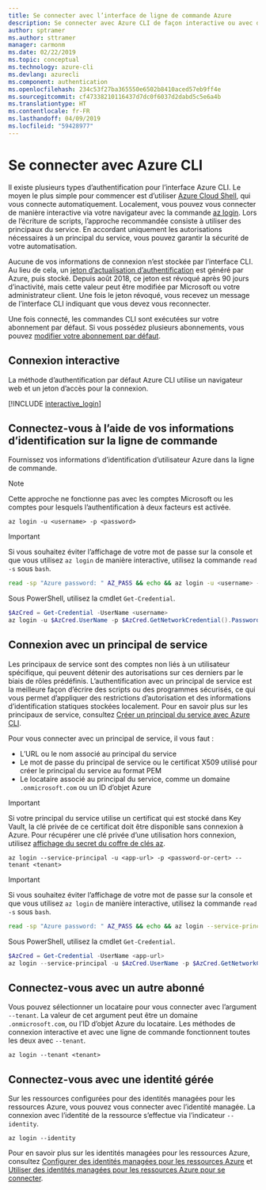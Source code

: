```yaml
---
title: Se connecter avec l’interface de ligne de commande Azure
description: Se connecter avec Azure CLI de façon interactive ou avec des informations d’identification locales
author: sptramer
ms.author: sttramer
manager: carmonm
ms.date: 02/22/2019
ms.topic: conceptual
ms.technology: azure-cli
ms.devlang: azurecli
ms.component: authentication
ms.openlocfilehash: 234c53f27ba365550e6502b8410aced57eb9ff4e
ms.sourcegitcommit: cf47338210116437d7dc0f6037d2dabd5c5e6a4b
ms.translationtype: HT
ms.contentlocale: fr-FR
ms.lasthandoff: 04/09/2019
ms.locfileid: "59428977"
---
```

# <a name="sign-in-with-azure-cli"></a>Se connecter avec Azure CLI 

Il existe plusieurs types d’authentification pour l’interface Azure CLI. Le moyen le plus simple pour commencer est d’utiliser [Azure Cloud Shell](/azure/cloud-shell/overview), qui vous connecte automatiquement.
Localement, vous pouvez vous connecter de manière interactive via votre navigateur avec la commande [az login](/cli/azure/reference-index#az-login). Lors de l’écriture de scripts, l’approche recommandée consiste à utiliser des principaux du service. En accordant uniquement les autorisations nécessaires à un principal du service, vous pouvez garantir la sécurité de votre automatisation.

Aucune de vos informations de connexion n’est stockée par l’interface CLI. Au lieu de cela, un [jeton d’actualisation d’authentification](https://docs.microsoft.com/en-us/azure/active-directory/develop/v1-id-and-access-tokens#refresh-tokens) est généré par Azure, puis stocké. Depuis août 2018, ce jeton est révoqué après 90 jours d’inactivité, mais cette valeur peut être modifiée par Microsoft ou votre administrateur client. Une fois le jeton révoqué, vous recevez un message de l’interface CLI indiquant que vous devez vous reconnecter.

Une fois connecté, les commandes CLI sont exécutées sur votre abonnement par défaut. Si vous possédez plusieurs abonnements, vous pouvez [modifier votre abonnement par défaut](manage-azure-subscriptions-azure-cli.md).

## <a name="sign-in-interactively"></a>Connexion interactive

La méthode d’authentification par défaut Azure CLI utilise un navigateur web et un jeton d’accès pour la connexion.

[!INCLUDE [interactive_login](includes/interactive-login.md)]

## <a name="sign-in-with-credentials-on-the-command-line"></a>Connectez-vous à l’aide de vos informations d’identification sur la ligne de commande

Fournissez vos informations d’identification d’utilisateur Azure dans la ligne de commande.

> [!Note]
> Cette approche ne fonctionne pas avec les comptes Microsoft ou les comptes pour lesquels l’authentification à deux facteurs est activée.

```azurecli-interactive
az login -u <username> -p <password>
```

> [!IMPORTANT]
> Si vous souhaitez éviter l’affichage de votre mot de passe sur la console et que vous utilisez `az login` de manière interactive, utilisez la commande `read -s` sous `bash`.
>
> ```bash
> read -sp "Azure password: " AZ_PASS && echo && az login -u <username> -p $AZ_PASS
> ```
>
> Sous PowerShell, utilisez la cmdlet `Get-Credential`.
>
> ```powershell
> $AzCred = Get-Credential -UserName <username>
> az login -u $AzCred.UserName -p $AzCred.GetNetworkCredential().Password
> ```

## <a name="sign-in-with-a-service-principal"></a>Connexion avec un principal de service

Les principaux de service sont des comptes non liés à un utilisateur spécifique, qui peuvent détenir des autorisations sur ces derniers par le biais de rôles prédéfinis. L’authentification avec un principal de service est la meilleure façon d’écrire des scripts ou des programmes sécurisés, ce qui vous permet d’appliquer des restrictions d’autorisation et des informations d’identification statiques stockées localement. Pour en savoir plus sur les principaux de service, consultez [Créer un principal du service avec Azure CLI](create-an-azure-service-principal-azure-cli.md).

Pour vous connecter avec un principal de service, il vous faut :

* L’URL ou le nom associé au principal du service
* Le mot de passe du principal de service ou le certificat X509 utilisé pour créer le principal du service au format PEM
* Le locataire associé au principal du service, comme un domaine `.onmicrosoft.com` ou un ID d’objet Azure

> [!IMPORTANT]
>
> Si votre principal du service utilise un certificat qui est stocké dans Key Vault, la clé privée de ce certificat doit être disponible sans connexion à Azure. Pour récupérer une clé privée d’une utilisation hors connexion, utilisez [affichage du secret du coffre de clés az](/cli/azure/keyvault/secret).

```azurecli-interactive
az login --service-principal -u <app-url> -p <password-or-cert> --tenant <tenant>
```

> [!IMPORTANT]
> Si vous souhaitez éviter l’affichage de votre mot de passe sur la console et que vous utilisez `az login` de manière interactive, utilisez la commande `read -s` sous `bash`.
>
> ```bash
> read -sp "Azure password: " AZ_PASS && echo && az login --service-principal -u <app-url> -p $AZ_PASS --tenant <tenant>
> ```
>
> Sous PowerShell, utilisez la cmdlet `Get-Credential`.
>
> ```powershell
> $AzCred = Get-Credential -UserName <app-url>
> az login --service-principal -u $AzCred.UserName -p $AzCred.GetNetworkCredential().Password --tenant <tenant>
> ```

## <a name="sign-in-with-a-different-tenant"></a>Connectez-vous avec un autre abonné

Vous pouvez sélectionner un locataire pour vous connecter avec l’argument `--tenant`. La valeur de cet argument peut être un domaine `.onmicrosoft.com`, ou l’ID d’objet Azure du locataire. Les méthodes de connexion interactive et avec une ligne de commande fonctionnent toutes les deux avec `--tenant`.

```azurecli-interactive
az login --tenant <tenant>
```

## <a name="sign-in-with-a-managed-identity"></a>Connectez-vous avec une identité gérée

Sur les ressources configurées pour des identités managées pour les ressources Azure, vous pouvez vous connecter avec l’identité managée. La connexion avec l’identité de la ressource s’effectue via l’indicateur `--identity`.

```azurecli-interactive
az login --identity
```

Pour en savoir plus sur les identités managées pour les ressources Azure, consultez [Configurer des identités managées pour les ressources Azure](https://docs.microsoft.com/en-us/azure/active-directory/managed-identities-azure-resources/qs-configure-cli-windows-vm) et [Utiliser des identités managées pour les ressources Azure pour se connecter](https://docs.microsoft.com/en-us/azure/active-directory/managed-identities-azure-resources/how-to-use-vm-sign-in).
